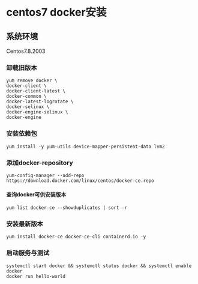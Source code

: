 # centos7 docker安装

## 系统环境

Centos7.8.2003

### 卸载旧版本

```text
yum remove docker \
docker-client \
docker-client-latest \
docker-common \
docker-latest-logrotate \
docker-selinux \
docker-engine-selinux \
docker-engine
```

### 安装依赖包

```text
yum install -y yum-utils device-mapper-persistent-data lvm2
```

### 添加docker-repository

```text
yum-config-manager --add-repo https://download.docker.com/linux/centos/docker-ce.repo
```

#### 查询docker可供安装版本

```text
yum list docker-ce --showduplicates | sort -r
```

### 安装最新版本

```text
yum install docker-ce docker-ce-cli containerd.io -y
```

### 启动服务与测试

```text
systemctl start docker && systemctl status docker && systemctl enable docker
docker run hello-world
```



